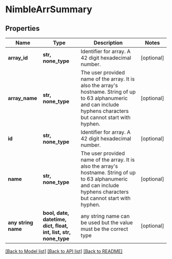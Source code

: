 # NimbleArrSummary


## Properties
Name | Type | Description | Notes
------------ | ------------- | ------------- | -------------
**array_id** | **str, none_type** | Identifier for array. A 42 digit hexadecimal number. | [optional] 
**array_name** | **str, none_type** | The user provided name of the array. It is also the array&#39;s hostname. String of up to 63 alphanumeric and can include hyphens characters but cannot start with hyphen. | [optional] 
**id** | **str, none_type** | Identifier for array. A 42 digit hexadecimal number. | [optional] 
**name** | **str, none_type** | The user provided name of the array. It is also the array&#39;s hostname. String of up to 63 alphanumeric and can include hyphens characters but cannot start with hyphen. | [optional] 
**any string name** | **bool, date, datetime, dict, float, int, list, str, none_type** | any string name can be used but the value must be the correct type | [optional]

[[Back to Model list]](../README.md#documentation-for-models) [[Back to API list]](../README.md#documentation-for-api-endpoints) [[Back to README]](../README.md)


